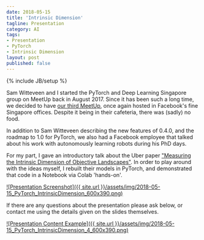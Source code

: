 ```yaml
---
date: 2018-05-15
title: 'Intrinsic Dimension'
tagline: Presentation
category: AI
tags:
- Presentation
- PyTorch
- Intrinsic Dimension
layout: post
published: false
---
```

{% include JB/setup %}

Sam Witteveen and I started the PyTorch and Deep Learning Singapore group on MeetUp back in August 2017.  Since it
has been such a long time, we decided to 
have [our third MeetUp](https://www.meetup.com/PyTorch-and-Deep-Learning-Singapore/events/250567010/), once 
again hosted in Facebook's fine Singapore offices.  Despite it being in their cafeteria, 
there was (sadly) no food.

In addition to Sam Witteveen describing the new features of 0.4.0, and the roadmap to 1.0 for PyTorch,
we also had a Facebook employee that talked about his work with autonomously learning robots during 
his PhD days.

For my part, I gave an introductory talk about the Uber paper 
["Measuring the Intrinsic Dimension of Objective Landscapes"](https://arxiv.org/abs/1804.08838).  In order to 
play around with the ideas myself, I rebuilt their models in PyTorch, 
and demonstrated that code in a Notebook via Colab 'hands-on'.

<a href="http://redcatlabs.com/2018-05-15_PyTorch_IntrinsicDimension/" target="_blank">
![Presentation Screenshot]({{ site.url }}/assets/img/2018-05-15_PyTorch_IntrinsicDimension_600x390.png)
</a>

If there are any questions about the presentation please ask below, 
or contact me using the details given on the slides themselves.

<a href="http://redcatlabs.com/2018-05-15_PyTorch_IntrinsicDimension/#/4" target="_blank">
![Presentation Content Example]({{ site.url }}/assets/img/2018-05-15_PyTorch_IntrinsicDimension_4_600x390.png)
</a>

